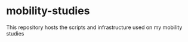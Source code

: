 # mobility-studies
This repository hosts the scripts and infrastructure used on my mobility studies
